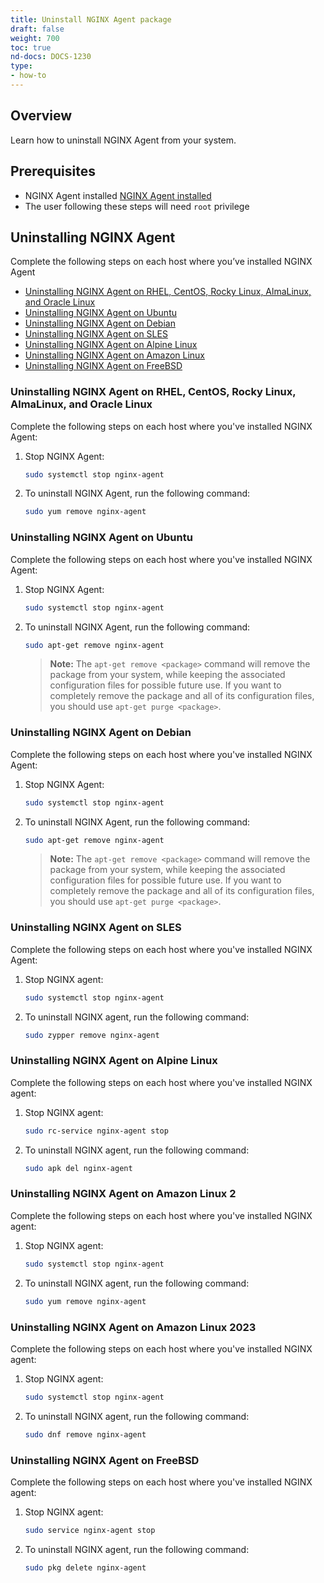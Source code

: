```yaml
---
title: Uninstall NGINX Agent package
draft: false
weight: 700
toc: true
nd-docs: DOCS-1230
type:
- how-to
---
```


## Overview

Learn how to uninstall NGINX Agent from your system.

## Prerequisites

- NGINX Agent installed [NGINX Agent installed](../installation-oss)
- The user following these steps will need `root` privilege

## Uninstalling NGINX Agent
Complete the following steps on each host where you’ve installed NGINX Agent


- [Uninstalling NGINX Agent on RHEL, CentOS, Rocky Linux, AlmaLinux, and Oracle Linux](#uninstalling-nginx-agent-on-rhel-centos-rocky-linux-almalinux-and-oracle-linux)
- [Uninstalling NGINX Agent on Ubuntu](#uninstalling-nginx-agent-on-ubuntu)
- [Uninstalling NGINX Agent on Debian](#uninstalling-nginx-agent-on-debian)
- [Uninstalling NGINX Agent on SLES](#uninstalling-nginx-agent-on-sles)
- [Uninstalling NGINX Agent on Alpine Linux](#uninstalling-nginx-agent-on-alpine-linux)
- [Uninstalling NGINX Agent on Amazon Linux](#uninstalling-nginx-agent-on-amazon-linux)
- [Uninstalling NGINX Agent on FreeBSD](#uninstalling-nginx-agent-on-freebsd)

### Uninstalling NGINX Agent on RHEL, CentOS, Rocky Linux, AlmaLinux, and Oracle Linux

Complete the following steps on each host where you've installed NGINX Agent:

1. Stop NGINX Agent:

   ```bash
   sudo systemctl stop nginx-agent
   ```

2. To uninstall NGINX Agent, run the following command:

   ```bash
   sudo yum remove nginx-agent
   ```

### Uninstalling NGINX Agent on Ubuntu

Complete the following steps on each host where you've installed NGINX Agent:

1. Stop NGINX Agent:

   ```bash
   sudo systemctl stop nginx-agent
   ```

2. To uninstall NGINX Agent, run the following command:

   ```bash
   sudo apt-get remove nginx-agent
   ```

   > **Note:** The `apt-get remove <package>` command will remove the package from your system, while keeping the associated configuration files for possible future use. If you want to completely remove the package and all of its configuration files, you should use `apt-get purge <package>`.

### Uninstalling NGINX Agent on Debian

Complete the following steps on each host where you've installed NGINX Agent:

1. Stop NGINX Agent:

   ```bash
   sudo systemctl stop nginx-agent
   ```

2. To uninstall NGINX Agent, run the following command:

   ```bash
   sudo apt-get remove nginx-agent
   ```

   > **Note:** The `apt-get remove <package>` command will remove the package from your system, while keeping the associated configuration files for possible future use. If you want to completely remove the package and all of its configuration files, you should use `apt-get purge <package>`.

### Uninstalling NGINX Agent on SLES

Complete the following steps on each host where you've installed NGINX Agent:

1. Stop NGINX agent:

   ```bash
   sudo systemctl stop nginx-agent
   ```

2. To uninstall NGINX agent, run the following command:

   ```bash
   sudo zypper remove nginx-agent
   ```

### Uninstalling NGINX Agent on Alpine Linux

Complete the following steps on each host where you've installed NGINX agent:

1. Stop NGINX agent:

   ```bash
   sudo rc-service nginx-agent stop
   ```

2. To uninstall NGINX agent, run the following command:

   ```bash
   sudo apk del nginx-agent
   ```

### Uninstalling NGINX Agent on Amazon Linux 2

Complete the following steps on each host where you've installed NGINX agent:

1. Stop NGINX agent:

   ```bash
   sudo systemctl stop nginx-agent
   ```

2. To uninstall NGINX agent, run the following command:

   ```bash
   sudo yum remove nginx-agent
   ```

### Uninstalling NGINX Agent on Amazon Linux 2023

Complete the following steps on each host where you've installed NGINX agent:

1. Stop NGINX agent:

   ```bash
   sudo systemctl stop nginx-agent
   ```

2. To uninstall NGINX agent, run the following command:

   ```bash
   sudo dnf remove nginx-agent
   ```
### Uninstalling NGINX Agent on FreeBSD

Complete the following steps on each host where you've installed NGINX agent:

1. Stop NGINX agent:

   ```bash
   sudo service nginx-agent stop
   ```

2. To uninstall NGINX agent, run the following command:

   ```bash
   sudo pkg delete nginx-agent
   ```
